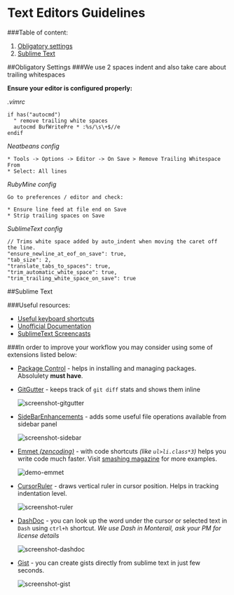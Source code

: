 # Text Editors Guidelines

###Table of content:
1. [Obligatory settings](#obligatory-settings)
2. [Sublime Text](#sublime-text)

##Obligatory Settings
###We use 2 spaces indent and also take care about trailing whitespaces

**Ensure your editor is configured properly:**

*.vimrc*

```
if has("autocmd")
  " remove trailing white spaces
  autocmd BufWritePre * :%s/\s\+$//e
endif
```

*Neatbeans config*

```
* Tools -> Options -> Editor -> On Save > Remove Trailing Whitespace From
* Select: All lines
```
*RubyMine config*

```
Go to preferences / editor and check:

* Ensure line feed at file end on Save
* Strip trailing spaces on Save
```

*SublimeText config*

```
// Trims white space added by auto_indent when moving the caret off the line.
"ensure_newline_at_eof_on_save": true,
"tab_size": 2,
"translate_tabs_to_spaces": true,
"trim_automatic_white_space": true,
"trim_trailing_white_space_on_save": true
```

##Sublime Text

###Useful resources:

- [Useful keyboard shortcuts](https://gist.github.com/eteanga/1736542)
- [Unofficial Documentation](http://sublime-text-unofficial-documentation.readthedocs.org/en/latest/index.html)
- [SublimeText Screencasts](http://code.tutsplus.com/articles/perfect-workflow-in-sublime-text-free-course--net-27293)

###In order to improve your workflow you may consider using some of extensions listed below:

- [Package Control](https://sublime.wbond.net/installation) - helps in installing and managing packages. Absolulety **must have**.
- [GitGutter](https://github.com/jisaacks/GitGutter) - keeps track of `git diff` stats and shows them inline

     ![screenshot-gitgutter](https://raw.github.com/jisaacks/GitGutter/master/screenshot.png)
- [SideBarEnhancements](https://github.com/titoBouzout/SideBarEnhancements) - adds some useful file operations available from sidebar panel

    ![screenshot-sidebar](https://camo.githubusercontent.com/9c427039fb2e97570edf760c4abeaf43d208f702/687474703a2f2f646c2e64726f70626f782e636f6d2f752f34333539363434392f7469746f2f7375626c696d652f536964654261722f73637265656e73686f742e706e67)

- [Emmet *(zencoding)*](https://github.com/sergeche/emmet-sublime) - with code shortcuts *(like `ul>li.class*3`)* helps you write code much faster. Visit [smashing magazine](http://www.smashingmagazine.com/2013/03/26/goodbye-zen-coding-hello-emmet/) for more examples.

  ![demo-emmet](http://www.smashingmagazine.com/wp-content/uploads/2013/03/extra.gif)

- [CursorRuler](https://github.com/icylace/CursorRuler) - draws vertical ruler in cursor position. Helps in tracking indentation level.

    ![screenshot-ruler](http://blog.ysmood.org/wp-content/uploads/2013/06/CursorRuler.jpg)


- [DashDoc](https://github.com/farcaller/DashDoc) - you can look up the word under the cursor or selected text in `Dash` using `ctrl+h` shortcut. *We use Dash in Monterail, ask your PM for license details*

   ![screenshot-dashdoc](http://christophheer.me/static/img/2012-07-30-dash/search_datetime.png)

- [Gist](https://github.com/condemil/Gist) - you can create gists directly from sublime text in just few seconds.

   ![screenshot-gist](http://www.neverstopbuilding.com/images/post-content/gist.png)
